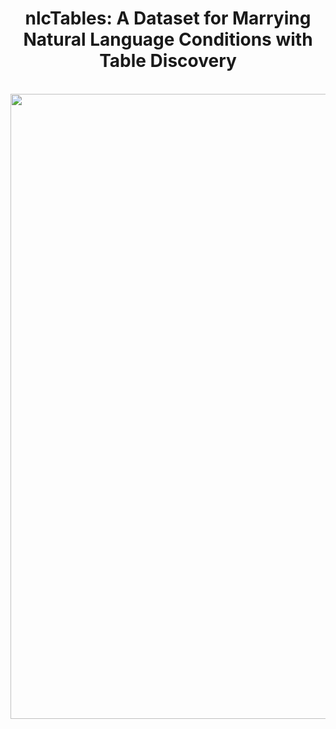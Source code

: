<div align= "center">
    <h1> nlcTables: A Dataset for Marrying Natural Language Conditions with Table Discovery</h1>
</div>

<br>

<div align="center">
<img src="imgs/framework.png" width="1000px">
</div>
<br>
